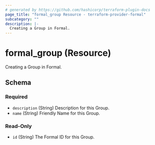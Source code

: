 ```yaml
---
# generated by https://github.com/hashicorp/terraform-plugin-docs
page_title: "formal_group Resource - terraform-provider-formal"
subcategory: ""
description: |-
  Creating a Group in Formal.
---
```


# formal_group (Resource)

Creating a Group in Formal.



<!-- schema generated by tfplugindocs -->
## Schema

### Required

- `description` (String) Description for this Group.
- `name` (String) Friendly Name for this Group.

### Read-Only

- `id` (String) The Formal ID for this Group.


